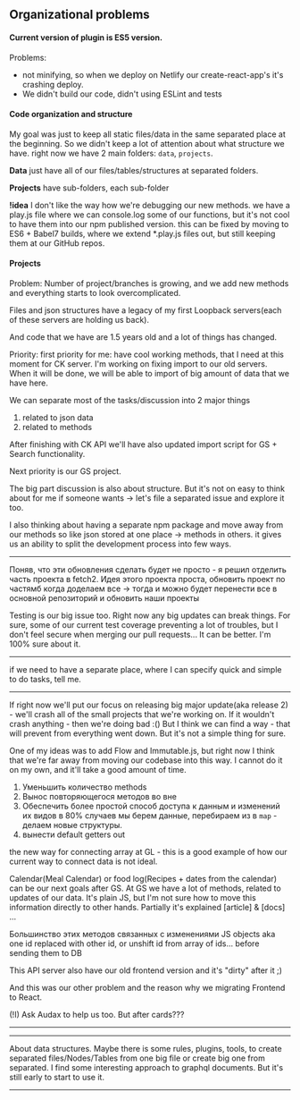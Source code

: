 ## Organizational problems

#### Current version of plugin is ES5 version.
Problems:
- not minifying, so when we deploy on Netlify our create-react-app's it's crashing deploy.
- We didn't build our code, didn't using ESLint and tests

#### Code organization and structure
My goal was just to keep all static files/data in the same separated place at the beginning.
So we didn't keep a lot of attention about what structure we have.
right now we have 2 main folders: `data`, `projects`.

**Data**  just have all of our files/tables/structures at separated folders.

**Projects**  have sub-folders, each sub-folder

**!idea** I don't like the way how we're debugging our new methods. we have a play.js file where we can console.log some of our functions, but it's not cool to have them into our npm published version.
this can be fixed by moving to ES6 + Babel7 builds, where we extend \*.play.js files out, but still keeping them at our GitHub repos.

#### Projects
Problem: Number of project/branches is growing, and we add new methods and everything starts to look overcomplicated.

Files and json structures have a legacy of my first Loopback servers(each of these servers are holding us back).

And code that we have are 1.5 years old and a lot of things has changed.

Priority: first priority for me: have cool working methods, that I need at this moment for CK server. I'm working on fixing import to our old servers.
When it will be done, we will be able to import of big amount of data that we have here.

We can separate most of the tasks/discussion into 2 major things
1) related to json data
2) related to methods

After finishing with CK API we'll have also updated import script for GS + Search functionality.

Next priority is our GS project.

The big part discussion is also about structure. But it's not on easy to think about for me if someone wants -> let's file a separated issue and explore it too.


I also thinking about having a separate npm package and move away from our methods so like json stored at one place -> methods in others.
it gives us an ability to split the development process into few ways.





---

Поняв, что эти обновления сделать будет не просто - я решил отделить часть проекта в fetch2. Идея этого проекта проста, обновить проект по частямб когда доделаем все -> тогда и можно будет перенести все в основной репозиторий и обновить наши проекты


Testing is our big issue too. Right now any big updates can break things. For sure, some of our current test coverage preventing a lot of troubles, but I don't feel secure when merging our pull requests...
It can be better. I'm 100% sure about it.

-----

if we need to have a separate place, where I can specify quick and simple to do tasks, tell me.

---

If right now we'll put our focus on releasing big major update(aka release 2) - we'll crash all of the small projects that we're working on.
If it wouldn't crash anything - then we're doing bad :()
But I think we can find a way - that will prevent from everything went down.
But it's not a simple thing for sure.

One of my ideas was to add Flow and Immutable.js, but right now I think that we're far away from moving our codebase into this way. I cannot do it on my own, and it'll take a good amount of time.


1) Уменьшить количество methods
2) Вынос повторяющегося методов во вне
3) Обеспечить более простой способ доступа к данным и изменений их видов в 80% случаев мы берем данные, перебираем из в `map` - делаем новые структуры.
4) вынести default getters out

the new way for connecting array at GL - this is a good example of how our current way to connect data is not ideal.


Calendar(Meal Calendar) or food log(Recipes + dates from the calendar) can be our next goals after GS.
At GS we have a lot of methods, related to updates of our data. It's plain JS, but I'm not sure how to move this information directly to other hands. Partially it's explained [article] & [docs] ...


Большинство этих методов связанных с изменениями JS objects aka one id replaced with other id, or unshift id from array of ids...
before sending them to DB

This API server also have our old frontend version and it's "dirty" after it ;)

And this was our other problem and the reason why we migrating Frontend to React.

(!I) Ask Audax to help us too. But after cards???


---


---

About data structures.
Maybe there is some rules, plugins, tools, to create separated files/Nodes/Tables from one big file or create big one from separated. I find some interesting approach to graphql documents. But it's still early to start to use it.


---
